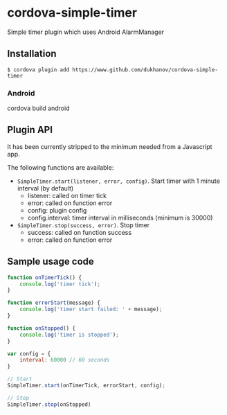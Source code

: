 # cordova-simple-timer

Simple timer plugin which uses Android AlarmManager

## Installation
```
$ cordova plugin add https://www.github.com/dukhanov/cordova-simple-timer
```
### Android

cordova build android

## Plugin API

It has been currently stripped to the minimum needed from a Javascript app.

The following functions are available:

* `SimpleTimer.start(listener, error, config)`. Start timer with 1 minute interval (by default)
  * listener: called on timer tick
  * error: called on function error
  * config: plugin config
  * config.interval: timer interval in milliseconds (minimum is 30000)
* `SimpleTimer.stop(success, error)`. Stop timer
  * success: called on function success
  * error: called on function error

## Sample usage code
```Javascript
function onTimerTick() {
    console.log('timer tick');
}

function errorStart(message) {
    console.log('timer start failed: ' + message);
}

function onStopped() {
    console.log('timer is stopped');
}

var config = {
    interval: 60000 // 60 seconds
}

// Start
SimpleTimer.start(onTimerTick, errorStart, config);

// Stop
SimpleTimer.stop(onStopped)
```
